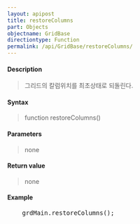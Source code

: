 ```yaml
---
layout: apipost
title: restoreColumns
part: Objects
objectname: GridBase
directiontype: Function
permalink: /api/GridBase/restoreColumns/
---
```



#### Description

> 그리드의 칼럼위치를 최초상태로 되돌린다.

#### Syntax

> function restoreColumns()

#### Parameters

> none

#### Return value

> none

#### Example

<pre class="prettyprint">
    grdMain.restoreColumns();
</pre>
